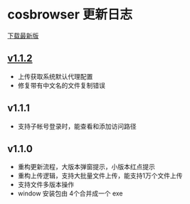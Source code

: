 # cosbrowser 更新日志

[下载最新版](https://cos5.cloud.tencent.com/cosbrowser/win/cosbrowser-setup-latest.exe)

## [v1.1.2](https://cos5.cloud.tencent.com/cosbrowser/win/cosbrowser-setup-latest.exe)

* 上传获取系统默认代理配置
* 修复带有中文名的文件复制错误

## v1.1.1</h3>
* 支持子帐号登录时，能查看和添加访问路径

## v1.1.0</h3>
* 重构更新流程，大版本弹窗提示，小版本红点提示</li>
* 重构上传逻辑，支持大批量文件上传，能支持1万个文件上传</li>
* 支持文件多版本操作</li>
* window 安装包由 4个合并成一个 exe
